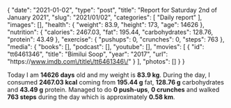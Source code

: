 {
    "date": "2021-01-02",
    "type": "post",
    "title": "Report for Saturday 2nd of January 2021",
    "slug": "2021\/01\/02",
    "categories": [
        "Daily report"
    ],
    "images": [],
    "health": {
        "weight": 83.9,
        "height": 173,
        "age": 14626
    },
    "nutrition": {
        "calories": 2467.03,
        "fat": 195.44,
        "carbohydrates": 128.76,
        "protein": 43.49
    },
    "exercise": {
        "pushups": 0,
        "crunches": 0,
        "steps": 763
    },
    "media": {
        "books": [],
        "podcast": [],
        "youtube": [],
        "movies": [
            {
                "id": "tt6461346",
                "title": "Bimilui Soop",
                "year": "2017",
                "url": "https:\/\/www.imdb.com\/title\/tt6461346\/"
            }
        ],
        "photos": []
    }
}

Today I am <strong>14626 days</strong> old and my weight is <strong>83.9 kg</strong>. During the day, I consumed <strong>2467.03 kcal</strong> coming from <strong>195.44 g</strong> fat, <strong>128.76 g</strong> carbohydrates and <strong>43.49 g</strong> protein. Managed to do <strong>0 push-ups</strong>, <strong>0 crunches</strong> and walked <strong>763 steps</strong> during the day which is approximately <strong>0.58 km</strong>.